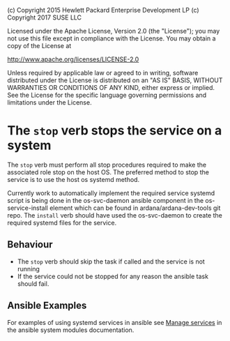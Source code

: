 
(c) Copyright 2015 Hewlett Packard Enterprise Development LP
(c) Copyright 2017 SUSE LLC

Licensed under the Apache License, Version 2.0 (the "License"); you may
not use this file except in compliance with the License. You may obtain
a copy of the License at

http://www.apache.org/licenses/LICENSE-2.0

Unless required by applicable law or agreed to in writing, software
distributed under the License is distributed on an "AS IS" BASIS, WITHOUT
WARRANTIES OR CONDITIONS OF ANY KIND, either express or implied. See the
License for the specific language governing permissions and limitations
under the License.


# The `stop` verb stops the service on a system

The `stop` verb must perform all stop procedures required to make the associated
role stop on the host OS. The preferred method to stop
the service is to use the host os systemd method.

Currently work to automatically implement the required service systemd script is
being done in the os-svc-daemon ansible component in the os-service-install
element which can be found in ardana/ardana-dev-tools git repo. The `install` verb
should have used the os-svc-daemon to create the required systemd files for the
service.

## Behaviour
- The `stop` verb should skip the task if called and the service is not running
- If the service could not be stopped for any reason the ansible task should fail.

## Ansible Examples
For examples of using systemd services in ansible see
[Manage services](http://docs.ansible.com/service_module.html) in the ansible
system modules documentation.

